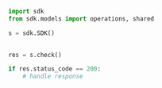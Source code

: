 <!-- Start SDK Example Usage -->
```python
import sdk
from sdk.models import operations, shared

s = sdk.SDK()

    
res = s.check()

if res.status_code == 200:
    # handle response
```
<!-- End SDK Example Usage -->
